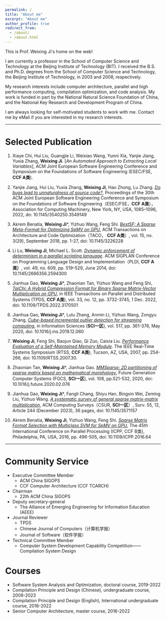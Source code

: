 ```yaml
---
permalink: /
title: "About me"
excerpt: "About me"
author_profile: true
redirect_from: 
  - /about/
  - /about.html
---
```


This is Prof. Weixing Ji's home on the web!

I am currently a professor in the School of Computer Science and Technology at the Beijing Institute of Technology (BIT). I received the B.S. and Ph.D. degrees from the School of Computer Science and Technology, the Beijing Institute of Technology, in 2003 and 2008, respectively.

My research interests include computer architecture, parallel and high performance computing, compilation optimization, and code analysis. My work is funded in part by the National Natural Science Foundation of China, and the National Key Research and Development Program of China.

I am always looking for self-motivated students to work with me. Contact me by eMail if you are interested in my research interests.

------

Selected Publication
======
1. Xiaye Chi, Hui Liu, Guangjie Li, Weixiao Wang, Yunni Xia, Yanjie Jiang, Yuxia Zhang, **Weixing Ji**. [*An Automated Approach to Extracting Local Variables*], ACM Joint European Software Engineering Conference and Symposium on the Foundations of Software Engineering (ESEC/FSE, **CCF A类**).

1. Yanjie Jiang, Hui Liu, Yuxia Zhang, **Weixing Ji**, Hao Zhong, Lu Zhang. [*Do bugs lead to unnaturalness of source code?*](https://doi.org/10.1145/3540250.3549149), Proceedings of the 30th ACM Joint European Software Engineering Conference and Symposium on the Foundations of Software Engineering（ESEC/FSE，**CCF A类**），Association for Computing Machinery, New York, NY, USA, 1085–1096, 2022, do: 10.1145/3540250.3549149

1. Akrem Benatia, **Weixing Ji**\*, Yizhuo Wang, Feng Shi. [*BestSF: A Sparse Meta-Format for Optimizing SpMV on GPU*](https://doi.org/10.1145/3226228), ACM Transactions on Architecture and Code Optimization（TACO， **CCF A类**）, vol. 15, no. 3(29), September 2018, pp. 1-27, doi: 10.1145/3226228
 
1. Li Lu, **Weixing Ji**, Michael L. Scott. [*Dynamic enforcement of determinism in a parallel scripting language*](https://dl.acm.org/doi/abs/10.1145/2666356.2594300). ACM SIGPLAN Conference on Programming Language Design and Implementation（PLDI, **CCF A类）**, vol. 49, no. 609, pp. 519–529, June 2014, doi: 10.1145/2666356.2594300

1. Jianhua Gao, **Weixing Ji**\*, Zhaonian Tan, Yizhuo Wang and Feng Shi, [*TaiChi: A Hybrid Compression Format for Binary Sparse Matrix-Vector Multiplication on GPU*](https://doi.org/10.1109/TPDS.2022.3170501), in IEEE Transactions on Parallel and Distributed Systems (TPDS, **CCF A类**), vol. 33, no. 12, pp. 3732-3745, 1 Dec. 2022, doi: 10.1109/TPDS.2022.3170501

1. Jianhua Gao, **Weixing Ji**\*, Lulu Zhang, Anmin Li, Yizhuo Wang, Zongyu Zhang, [*Cube-based incremental outlier detection for streaming computing*](https://doi.org/10.1016/j.ins.2019.12.060), in Information Sciences (**SCI一区**), vol. 517, pp. 361-376, May 2020, doi: 10.1016/j.ins.2019.12.060

1. **Weixing Ji**, Feng Shi, Baojun Qiao, Qi Zuo, Caixia Liu. [*Performance Evaluation of a Self-Maintained Memory Module*](https://ieeexplore.ieee.org/abstract/document/4408310). The IEEE Real-Time Systems Symposium (RTSS, **CCF A类**), Tucson, AZ, USA, 2007, pp. 254-266, doi: 10.1109/RTSS.2007.30.

1. Zhaonian Tan, **Weixing Ji**\*, Jianhua Gao. [*MMSparse: 2D partitioning of sparse matrix based on mathematical morphology*](https://doi.org/10.1016/j.future.2020.02.076), Future Generation Computer Systems (FGCS, **SCI一区**), vol. 108, pp.521-532, 2020, doi: 10.1016/j.future.2020.02.076

1. Jianhua Gao, **Weixing Ji**\*, Fangli Chang, Shiyu Han, Bingxin Wei, Zeming Liu, Yizhuo Wang. [*A systematic survey of general sparse matrix-matrix multiplication*](https://doi.org/10.1145/3571157), ACM Computing Surveys（CSUR, **SCI一区**）, Surv. 55, 12, Article 244 (December 2023), 36 pages, doi: 10.1145/3571157

1. Akrem Benatia, **Weixing Ji**, Yizhuo Wang, Feng Shi. [*Sparse Matrix Format Selection with Multiclass SVM for SpMV on GPU*](https://ieeexplore.ieee.org/abstract/document/7573853), The 45th International Conference on Parallel Processing (ICPP, CCF B类), Philadelphia, PA, USA, 2016, pp. 496-505, doi: 10.1109/ICPP.2016.64

------

Community Service
======
- Executive Committee Member
  - ACM China SIGOPS
  - CCF Computer Architecture (CCF TCARCH)
- Chairman
  - 22th ACM China SIGOPS
- Deputy secretary-general
  - The Alliance of Emerging Engineering for Information Education (AEEE)
- Journal Reviewer
  - TPDS
  - Chinese Journal of Computers（计算机学报）
  - Journal of Software（软件学报）
- Technical Committee Member
  - Computer System Development Capability Competition——Compilation System Design

Courses
======
- Software System Analysis and Optimization, doctoral course, 2019-2022
- Compilation Principle and Design (Chinese), undergraduate course, 2009-2023
- Compilation Principle and Design (English), International undergraduate course, 2016-2022
- Senior Computer Architecture, master course, 2016-2022
